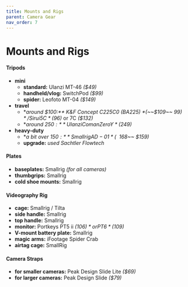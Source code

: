 ```yaml
---
title: Mounts and Rigs
parent: Camera Gear
nav_order: 7
---
```

# Mounts and Rigs

#### Tripods

- **mini** 
	- **standard:** Ulanzi MT-46 *($49)*
	- **handheld/vlog:** SwitchPod *($99)*
	- **spider:** Leofoto MT-04 *($149)*
- **travel** 
	- **around $100:** K&F Concept C225C0 (BA225) *(~~$109~~ $99)* / Sirui 5C *($96)* or 7C *($132)*
	- **around $250:** Ulanzi Coman Zero Y *($249)*
- **heavy-duty** 
	- **a bit over $150:** Smallrig AD-01 *(~~$168~~ $159)*
	- **upgrade:** *used Sachtler Flowtech* 

#### Plates

- **baseplates:** Smallrig *(for all cameras)*
- **thumbgrips:** Smallrig
- **cold shoe mounts:** Smallrig

#### Videography Rig

- **cage:** Smallrig / Tilta
- **side handle:** Smallrig
- **top handle:** Smallrig
- **monitor:** Portkeys PT5 ii *($106)* or PT6 *($109)*
- **V-mount battery plate:** Smallrig
- **magic arms:** iFootage Spider Crab
- **airtag cage:** SmallRig

#### Camera Straps

- **for smaller cameras:** Peak Design Slide Lite *($69)*
- **for larger cameras:** Peak Design Slide *($79)*
